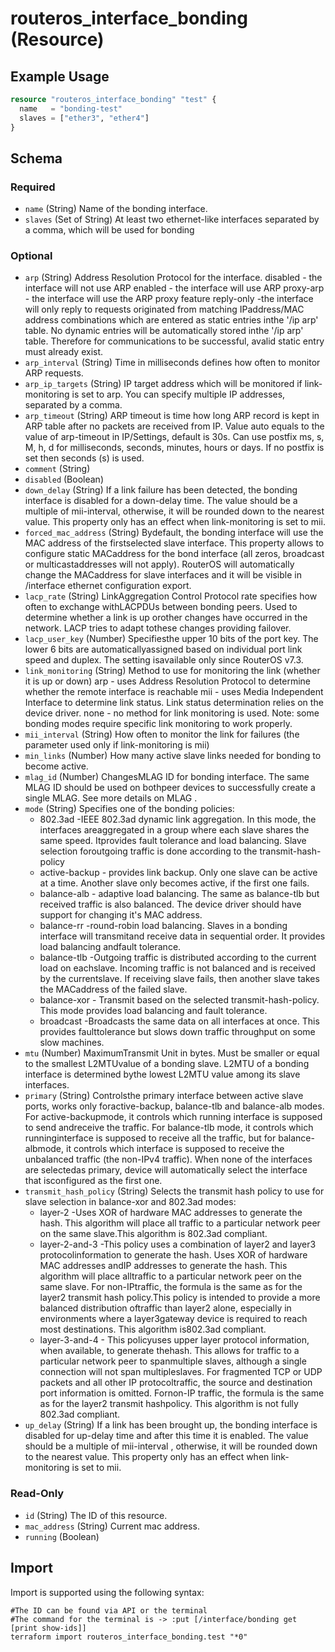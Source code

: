 # routeros_interface_bonding (Resource)


## Example Usage
```terraform
resource "routeros_interface_bonding" "test" {
  name   = "bonding-test"
  slaves = ["ether3", "ether4"]
}
```

<!-- schema generated by tfplugindocs -->
## Schema

### Required

- `name` (String) Name of the bonding interface.
- `slaves` (Set of String) At least two ethernet-like interfaces separated by a comma, which will be used for bonding

### Optional

- `arp` (String) Address Resolution Protocol for the interface. disabled - the interface will not use ARP enabled - the interface will use ARP proxy-arp - the interface will use the ARP proxy feature reply-only -the interface will only reply to requests originated from matching IPaddress/MAC address combinations which are entered as static entries inthe '/ip arp' table. No dynamic entries will be automatically stored inthe '/ip arp' table. Therefore for communications to be successful, avalid static entry must already exist.
- `arp_interval` (String) Time in milliseconds defines how often to monitor ARP requests.
- `arp_ip_targets` (String) IP target address which will be monitored if link-monitoring is set to arp. You can specify multiple IP addresses, separated by a comma.
- `arp_timeout` (String) ARP timeout is time how long ARP record is kept in ARP table after no packets are received from IP. Value auto equals to the value of arp-timeout in IP/Settings, default is 30s. Can use postfix ms, s, M, h, d for milliseconds, seconds, minutes, hours or days. If no postfix is set then seconds (s) is used.
- `comment` (String)
- `disabled` (Boolean)
- `down_delay` (String) If a link failure has been detected, the bonding interface is disabled for a down-delay time. The value should be a multiple of mii-interval, otherwise, it will be rounded down to the nearest value. This property only has an effect when link-monitoring is set to mii.
- `forced_mac_address` (String) Bydefault, the bonding interface will use the MAC address of the firstselected slave interface. This property allows to configure static MACaddress for the bond interface (all zeros, broadcast or multicastaddresses will not apply). RouterOS will automatically change the MACaddress for slave interfaces and it will be visible in /interface ethernet configuration export.
- `lacp_rate` (String) LinkAggregation Control Protocol rate specifies how often to exchange withLACPDUs between bonding peers. Used to determine whether a link is up orother changes have occurred in the network. LACP tries to adapt tothese changes providing failover.
- `lacp_user_key` (Number) Specifiesthe upper 10 bits of the port key. The lower 6 bits are automaticallyassigned based on individual port link speed and duplex. The setting isavailable only since RouterOS v7.3.
- `link_monitoring` (String) Method to use for monitoring the link (whether it is up or down) arp - uses Address Resolution Protocol to determine whether the remote interface is reachable mii - uses Media Independent Interface to determine link status. Link status determination relies on the device driver. none - no method for link monitoring is used. Note: some bonding modes require specific link monitoring to work properly.
- `mii_interval` (String) How often to monitor the link for failures (the parameter used only if link-monitoring is mii)
- `min_links` (Number) How many active slave links needed for bonding to become active.
- `mlag_id` (Number) ChangesMLAG ID for bonding interface. The same MLAG ID should be used on bothpeer devices to successfully create a single MLAG. See more details on MLAG .
- `mode` (String) Specifies one of the bonding policies:
  * 802.3ad -IEEE 802.3ad dynamic link aggregation. In this mode, the interfaces areaggregated in a group where each slave shares the same speed. Itprovides fault tolerance and load balancing. Slave selection foroutgoing traffic is done according to the transmit-hash-policy
  * active-backup - provides link backup. Only one slave can be active at a time. Another slave only becomes active, if the first one fails.
  * balance-alb - adaptive load balancing. The same as balance-tlb but received traffic is also balanced. The device driver should have support for changing it's MAC address.
  * balance-rr -round-robin load balancing. Slaves in a bonding interface will transmitand receive data in sequential order. It provides load balancing andfault tolerance.
  * balance-tlb -Outgoing traffic is distributed according to the current load on eachslave. Incoming traffic is not balanced and is received by the currentslave. If receiving slave fails, then another slave takes the MACaddress of the failed slave.
  * balance-xor - Transmit based on the selected transmit-hash-policy. This mode provides load balancing and fault tolerance.
  * broadcast -Broadcasts the same data on all interfaces at once. This provides faulttolerance but slows down traffic throughput on some slow machines.
- `mtu` (Number) MaximumTransmit Unit in bytes. Must be smaller or equal to the smallest L2MTUvalue of a bonding slave. L2MTU of a bonding interface is determined bythe lowest L2MTU value among its slave interfaces.
- `primary` (String) Controlsthe primary interface between active slave ports, works only foractive-backup, balance-tlb and balance-alb modes. For active-backupmode, it controls which running interface is supposed to send andreceive the traffic. For balance-tlb mode, it controls which runninginterface is supposed to receive all the traffic, but for balance-albmode, it controls which interface is supposed to receive the unbalanced  traffic (the non-IPv4 traffic). When none of the interfaces are selectedas primary, device will automatically select the interface that isconfigured as the first one.
- `transmit_hash_policy` (String) Selects the transmit hash policy to use for slave selection in balance-xor and 802.3ad modes:
  * layer-2 -Uses XOR of hardware MAC addresses to generate the hash. This algorithm  will place all traffic to a particular network peer on the same slave.This algorithm is 802.3ad compliant.
  * layer-2-and-3 -This policy uses a combination of layer2 and layer3 protocolinformation to generate the hash. Uses XOR of hardware MAC addresses andIP addresses to generate the hash. This algorithm will place alltraffic to a particular network peer on the same slave. For non-IPtraffic, the formula is the same as for the layer2 transmit hash policy.This policy is intended to provide a more balanced distribution oftraffic than layer2 alone, especially in environments where a layer3gateway device is required to reach most destinations. This algorithm is802.3ad compliant.
  * layer-3-and-4 - This policyuses upper layer protocol information, when available, to generate thehash. This allows for traffic to a particular network peer to spanmultiple slaves, although a single connection will not span multipleslaves. For fragmented TCP or UDP packets and all other IP protocoltraffic, the source and destination port information is omitted. Fornon-IP traffic, the formula is the same as for the layer2 transmit hashpolicy. This algorithm is not fully 802.3ad compliant.
- `up_delay` (String) If a link has been brought up, the bonding interface is disabled for up-delay time and after this time it is enabled. The value should be a multiple of mii-interval , otherwise, it will be rounded down to the nearest value. This property only has an effect when link-monitoring is set to mii.

### Read-Only

- `id` (String) The ID of this resource.
- `mac_address` (String) Current mac address.
- `running` (Boolean)

## Import
Import is supported using the following syntax:
```shell
#The ID can be found via API or the terminal
#The command for the terminal is -> :put [/interface/bonding get [print show-ids]]
terraform import routeros_interface_bonding.test "*0"
```
